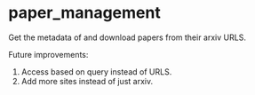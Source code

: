 # paper_management
Get the metadata of and download papers from their arxiv URLS.

Future improvements:
  1. Access based on query instead of URLS.
  2. Add more sites instead of just arxiv.
